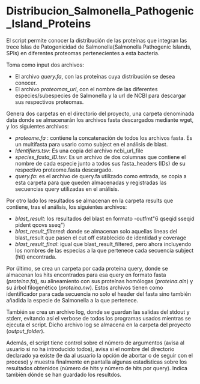 # Distribucion_Salmonella_Pathogenic_Island_Proteins

El script permite conocer la distribución de las proteínas que integran las trece Islas de Patogenicidad de Salmonella(Salmonella Pathogenic Islands, SPIs) en diferentes
proteomas pertenecientes a esta bacteria.

Toma como input dos archivos: 
- El archivo *query.fa*, con las proteínas cuya distribución se desea conocer.
- El archivo *proteomas_url*, con el nombre de las diferentes especies/subespecies de Salmonella 
y la url de NCBI para descargar sus respectivos proteomas.

Genera dos carpetas en el directorio del proyecto, una carpeta denominada data donde se almacenarán los archivos fasta descargados mediante wget, y los siguientes archivos:

- *proteome.fa* : contiene la concatenación de todos los archivos fasta. Es un multifasta para usarlo como subject en el análisis de blast.
- *Identifiers.tsv*: Es una copia del archivo ncbi_url_file
- *species_fasta_ID.tsv*: Es un archivo de dos columnas que contiene el nombre de cada especie junto a todos sus fasta_headers (IDs) de su respectivo proteome.fasta descargado.
- *query.fa*: es el archivo de query.fa utilizado como entrada, se copia a esta carpeta para que queden almacenadas y registradas las secuencias query utilizadas en el análisis.

Por otro lado los resultados se almacenan en la carpeta results que contiene, tras el análisis,
los siguientes archivos:

- *blast_result*: los resultados del blast en formato -outfmt"6 qseqid sseqid pident qcovs
sseq")
- *blast_result_filtered*: donde se almacenan solo aquellas líneas del blast_result que
pasen el cut off establecido de identidad y coverage
- *blast_result_final*: igual que blast_result_filtered, pero ahora incluyendo los nombres
de las especias a la que pertenece cada secuencia subject (hit) encontrada.

Por último, se crea un carpeta por cada proteína query, donde se almacenan los hits
encontrados para esa query en formato fasta (*proteina.fa*), su alineamiento con sus
proteínas homólogas (*proteina.aln*) y su árbol filogenético (*proteina.nw*). Estos
archivos tienen como identificador para cada secuencia no solo el header del fasta sino
también añadida la especie de Salmonella a la que pertenece.

También se crea un archivo log, donde se guardan las salidas del stdout y stderr, evitando
así el verbose de todos los programas usados mientras se ejecuta el script. Dicho archivo log se
almacena en la carpeta del proyecto (*output_folder*).

Además, el script tiene control sobre el número de argumentos (avisa al usuario si no ha introducido todos), avisa si el nombre del directorio declarado ya existe (le da al usuario la opción de abortar o de seguir con el proceso) y muestra finalmente en pantalla algunas estadísticas sobre los resultados obtenidos (número de hits y número de hits por query). Indica también dónde se han guardado los resultdos.
